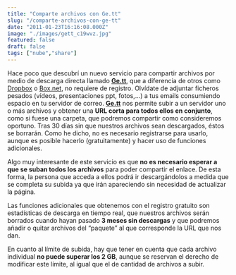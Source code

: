 ```yaml
---
title: "Comparte archivos con Ge.tt"
slug: "/comparte-archivos-con-ge-tt"
date: "2011-01-23T16:16:08.000Z"
image: "./images/gett_c19wvz.jpg"
featured: false
draft: false
tags: ["nube","share"]
---
```



Hace poco que descubrí un nuevo servicio para compartir archivos por medio de descarga directa llamado [**Ge.tt**](http://ge.tt/), que a diferencia de otros como [Dropbox](http://www.dropbox.com/) o [Box.net](http://box.net/), no requiere de registro. Olvídate de adjuntar ficheros pesados (vídeos, presentaciones ppt, fotos,…) a tus emails consumiendo espacio en tu servidor de correo. [**Ge.tt**](http://ge.tt/) nos permite subir a un servidor uno o más archivos y obtener una **URL corta para todos ellos en conjunto**, como si fuese una carpeta, que podremos compartir como consideremos oportuno. Tras 30 días sin que nuestros archivos sean descargados, éstos se borrarán. Como he dicho, no es necesario registrarse para usarlo, aunque es posible hacerlo (gratuitamente) y hacer uso de funciones adicionales.

Algo muy interesante de este servicio es que **no es necesario esperar a que se suban todos los archivos** para poder compartir el enlace. De esta forma, la persona que acceda a ellos podrá ir descargándolos a medida que se completa su subida ya que irán apareciendo sin necesidad de actualizar la página.

Las funciones adicionales que obtenemos con el registro gratuito son estadísticas de descarga en tiempo real, que nuestros archivos serán borrados cuando hayan pasado **3 meses sin descargas** y que podremos añadir o quitar archivos del “paquete” al que corresponde la URL que nos dan.

En cuanto al límite de subida, hay que tener en cuenta que cada archivo individual **no puede superar los 2 GB**, aunque se reservan el derecho de modificar este límite, al igual que el de cantidad de archivos a subir.




